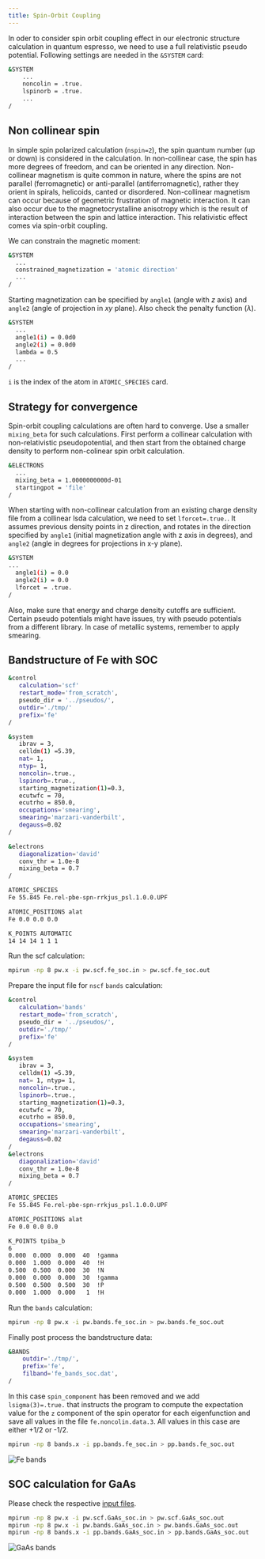 ```yaml
---
title: Spin-Orbit Coupling
---
```


In oder to consider spin orbit coupling effect in our electronic structure
calculation in quantum espresso, we need to use a full relativistic pseudo
potential. Following settings are needed in the `&SYSTEM` card:

```bash
&SYSTEM
    ...
    noncolin = .true.
    lspinorb = .true.
    ...
/
```

## Non collinear spin
In simple spin polarized calculation (`nspin=2`), the spin quantum number (up or
down) is considered in the calculation. In non-collinear case, the spin has more
degrees of freedom, and can be oriented in any direction. Non-collinear
magnetism is quite common in nature, where the spins are not parallel
(ferromagnetic) or anti-parallel (antiferromagnetic), rather they orient in
spirals, helicoids, canted or disordered. Non-collinear magnetism can occur
because of geometric frustration of magnetic interaction. It can also occur due
to the magnetocrystalline anisotropy which is the result of interaction between
the spin and lattice interaction. This relativistic effect comes via spin-orbit
coupling.

We can constrain the magnetic moment:
```bash
&SYSTEM
  ...
  constrained_magnetization = 'atomic direction'
  ...
/
```

Starting magnetization can be specified by `angle1` (angle with $z$ axis) and
`angle2` (angle of projection in $xy$ plane). Also check the penalty function
($\lambda$).
```bash
&SYSTEM
  ...
  angle1(i) = 0.0d0
  angle2(i) = 0.0d0
  lambda = 0.5
  ...
/
```

`i` is the index of the atom in `ATOMIC_SPECIES` card.


## Strategy for convergence
Spin-orbit coupling calculations are often hard to converge. Use a smaller
`mixing_beta` for such calculations. First perform a collinear calculation with
non-relativistic pseudopotential, and then start from the obtained charge
density to perform non-colinear spin orbit calculation.

```bash
&ELECTRONS
  ...
  mixing_beta = 1.0000000000d-01
  startingpot = 'file'
/
```

When starting with non-collinear calculation from an existing charge density
file from a collinear lsda calculation, we need to set `lforcet=.true.`. It
assumes previous density points in z direction, and rotates in the direction
specified by `angle1` (initial magnetization angle with z axis in degrees), and
`angle2` (angle in degrees for projections in x-y plane).
```bash
&SYSTEM
...
  angle1(i) = 0.0
  angle2(i) = 0.0
  lforcet = .true.
/
```

Also, make sure that energy and charge density cutoffs are sufficient. Certain
pseudo potentials might have issues, try with pseudo potentials from a different
library. In case of metallic systems, remember to apply smearing.

## Bandstructure of Fe with SOC
```bash title="src/fe/pw.scf.fe_soc.in"
&control
   calculation='scf'
   restart_mode='from_scratch',
   pseudo_dir = '../pseudos/',
   outdir='./tmp/'
   prefix='fe'
/

&system
   ibrav = 3,
   celldm(1) =5.39,
   nat= 1,
   ntyp= 1,
   noncolin=.true.,
   lspinorb=.true.,
   starting_magnetization(1)=0.3,
   ecutwfc = 70,
   ecutrho = 850.0,
   occupations='smearing',
   smearing='marzari-vanderbilt',
   degauss=0.02
/

&electrons
   diagonalization='david'
   conv_thr = 1.0e-8
   mixing_beta = 0.7
/

ATOMIC_SPECIES
Fe 55.845 Fe.rel-pbe-spn-rrkjus_psl.1.0.0.UPF

ATOMIC_POSITIONS alat
Fe 0.0 0.0 0.0

K_POINTS AUTOMATIC
14 14 14 1 1 1
```

Run the scf calculation:
```bash
mpirun -np 8 pw.x -i pw.scf.fe_soc.in > pw.scf.fe_soc.out
```

Prepare the input file for `nscf` `bands` calculation:
```bash title="src/fe/pw.bands.fe_soc.in"
&control
   calculation='bands'
   restart_mode='from_scratch',
   pseudo_dir = '../pseudos/',
   outdir='./tmp/'
   prefix='fe'
/

&system
   ibrav = 3,
   celldm(1) =5.39,
   nat= 1, ntyp= 1,
   noncolin=.true.,
   lspinorb=.true.,
   starting_magnetization(1)=0.3,
   ecutwfc = 70,
   ecutrho = 850.0,
   occupations='smearing',
   smearing='marzari-vanderbilt',
   degauss=0.02
/
&electrons
   diagonalization='david'
   conv_thr = 1.0e-8
   mixing_beta = 0.7
/

ATOMIC_SPECIES
Fe 55.845 Fe.rel-pbe-spn-rrkjus_psl.1.0.0.UPF

ATOMIC_POSITIONS alat
Fe 0.0 0.0 0.0

K_POINTS tpiba_b
6
0.000  0.000  0.000  40  !gamma
0.000  1.000  0.000  40  !H
0.500  0.500  0.000  30  !N
0.000  0.000  0.000  30  !gamma
0.500  0.500  0.500  30  !P
0.000  1.000  0.000   1  !H
```

Run the `bands` calculation:
```bash
mpirun -np 8 pw.x -i pw.bands.fe_soc.in > pw.bands.fe_soc.out
```

Finally post process the bandstructure data:
```bash title="src/fe/pp.bands.fe_soc.in"
&BANDS
    outdir='./tmp/',
    prefix='fe',
    filband='fe_bands_soc.dat',
/
```

In this case `spin_component` has been removed and we add `lsigma(3)=.true.`
that instructs the program to compute the expectation value for the `z`
component of the spin operator for each eigenfunction and save all values in
the file `fe.noncolin.data.3`. All values in this case are either +1/2 or -1/2.

```bash
mpirun -np 8 bands.x -i pp.bands.fe_soc.in > pp.bands.fe_soc.out
```

![Fe bands](/img/fe-soc-bands.png)

## SOC calculation for GaAs

Please check the respective [input files](
https://github.com/pranabdas/espresso/tree/master/src/GaAs).

```bash
mpirun -np 8 pw.x -i pw.scf.GaAs_soc.in > pw.scf.GaAs_soc.out
mpirun -np 8 pw.x -i pw.bands.GaAs_soc.in > pw.bands.GaAs_soc.out
mpirun -np 8 bands.x -i pp.bands.GaAs_soc.in > pp.bands.GaAs_soc.out
```

![GaAs bands](/img/GaAs-soc-bands.png)
